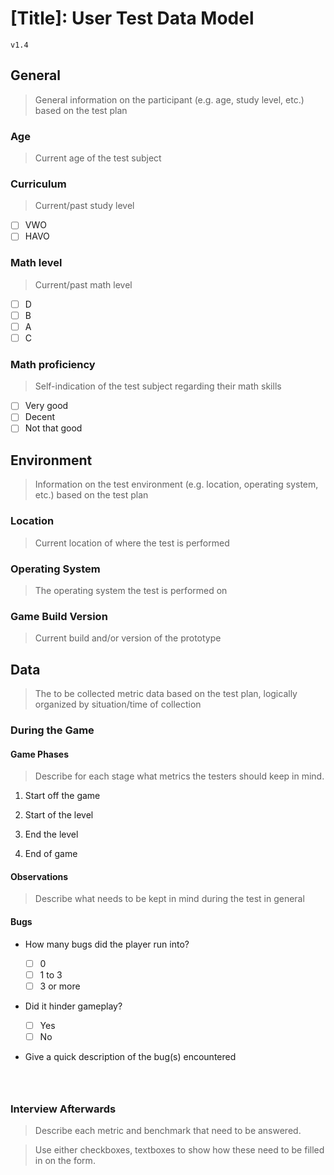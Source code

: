 # [Title]: User Test Data Model

`v1.4`

## General

> General information on the participant (e.g. age, study level, etc.) based on the test plan

### Age

> Current age of the test subject

### Curriculum

> Current/past study level

- [ ] VWO
- [ ] HAVO

### Math level

> Current/past math level

- [ ] D
- [ ] B
- [ ] A
- [ ] C

### Math proficiency

> Self-indication of the test subject regarding their math skills

- [ ] Very good
- [ ] Decent
- [ ] Not that good

## Environment

> Information on the test environment (e.g. location, operating system, etc.) based on the test plan

### Location

> Current location of where the test is performed

### Operating System

> The operating system the test is performed on

### Game Build Version

> Current build and/or version of the prototype

## Data

> The to be collected metric data based on the test plan, logically organized by situation/time of collection

### During the Game

#### Game Phases

> Describe for each stage what metrics the testers should keep in mind.

1. Start off the game

2. Start of the level

3. End the level

4. End of game

#### Observations

> Describe what needs to be kept in mind during the test in general

#### Bugs

- How many bugs did the player run into?

  - [ ] 0
  - [ ] 1 to 3
  - [ ] 3 or more
- Did it hinder gameplay?

  - [ ] Yes
  - [ ] No
- Give a quick description of the bug(s) encountered

  ```text



  ```

### Interview Afterwards

> Describe each metric and benchmark that need to be answered.

> Use either checkboxes, textboxes to show how these need to be filled in on the form.
